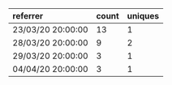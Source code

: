| referrer          | count | uniques |
| :---------------- | :---- | :------ |
| 23/03/20 20:00:00 | 13    | 1       |
| 28/03/20 20:00:00 | 9     | 2       |
| 29/03/20 20:00:00 | 3     | 1       |
| 04/04/20 20:00:00 | 3     | 1       |